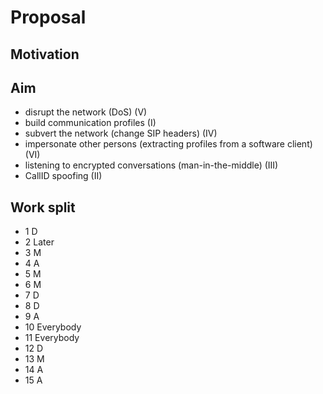 Proposal
==========================================

Motivation
------------------------------------------

Aim
------------------------------------------

- disrupt the network (DoS) (V)
- build communication profiles (I)
- subvert the network (change SIP headers) (IV)
- impersonate other persons (extracting profiles from a software client) (VI)
- listening to encrypted conversations (man-in-the-middle) (III)
- CallID spoofing (II)

Work split
-------------------------------------------
- 1 D
- 2 Later
- 3 M
- 4 A
- 5 M
- 6 M
- 7 D 
- 8 D 
- 9 A
- 10 Everybody
- 11 Everybody 
- 12 D
- 13 M
- 14 A
- 15 A


